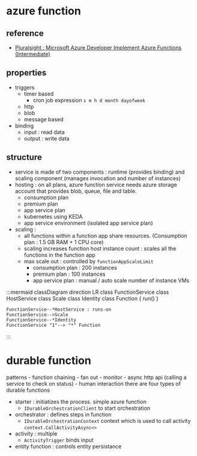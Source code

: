 # azure function
  
## reference
  - [Pluralsight : Microsoft Azure Developer Implement Azure Functions (Intermediate)](https://app.pluralsight.com/library/courses/microsoft-azure-developer-implement-azure-functions/table-of-contents)

## properties
- triggers
    - timer based
        - cron job expression `s m h d month dayofweek`
    - http
    - blob
    - message based
- binding
    - input : read data 
    - output : write data 
## structure
- service is made of two components : runtime (provides binding) and scaling component (manages invocation and number of instances)
- hosting : on all plans, azure function service needs azure storage account that provides blob, queue, file and table.
    - consumption plan
    - premium plan
    - app service plan
    - kubernetes using KEDA
    - app service environment (isolated app service plan)
- scaling : 
    - all functions within a function app share resources. (Consumption plan : 1.5 GB RAM + 1 CPU core)
    - scaling increases function host instance count : scales all the functions in the function app
    - max scale out : controlled by `functionAppScaleLimit`
        - consumption  plan : 200 instances
        - premium plan : 100 instances
        - app service plan : manual / auto scale number of instance VMs

:::mermaid
    classDiagram
    direction LR
    class FunctionService
    class HostService
    class Scale
    class Identity
    class Function {
        run()
    }
    
    FunctionService--*HostService : runs-on
    FunctionService-->Scale
    FunctionService--*Identity
    FunctionService "1"--> "*" Function
:::

# durable function
patterns
    - function chaining
    - fan out
    - monitor
    - async http api (calling a service to check on status)
    - human interaction
there are four types of durable functions
- starter : initiatizes the process. simple azure function
    - `IDurableOrchestrationClient` to start orchestration
- orchestrator : defines steps in function
    - `IDurableOrchestrationContext` context which is used to call activity `context.CallActivityAsync<>`
- activity : multiple
    - `ActivityTrigger` binds input
- entity function : controls entity persistance
